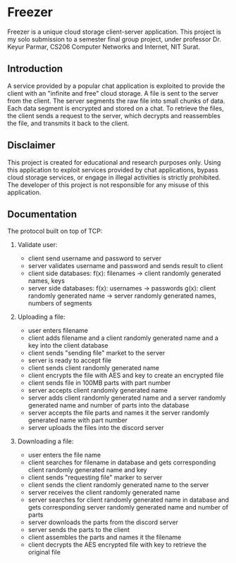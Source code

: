 # Freezer

Freezer is a unique cloud storage client-server application. 
This project is my solo submission to a semester final group project, 
under professor Dr. Keyur Parmar, CS206 Computer Networks and Internet, 
NIT Surat.

## Introduction

A service provided by a popular chat application is exploited 
to provide the client with an "infinite and free" cloud storage. 
A file is sent to the server from the client. 
The server segments the raw file into small chunks of data. Each data 
segment is encrypted and stored on a chat. To retrieve the files, 
the client sends a request to the server, which decrypts and reassembles 
the file, and transmits it back to the client.

## Disclaimer

This project is created for educational and research purposes
 only. Using this application to exploit services provided by chat applications, 
bypass cloud storage services, or engage in illegal activities is strictly prohibited.
The developer of this project is not responsible for any misuse of this application.

## Documentation

The protocol built on top of TCP:
1. Validate user:
    - client send username and password to server
    - server validates username and password and sends result to client
    - client side databases:
        f(x): filenames -> client randomly generated names, keys
    - server side databases:
        f(x): usernames -> passwords
        g(x): client randomly generated name -> server randomly generated names, numbers of segments

2. Uploading a file:
    - user enters filename
    - client adds filename and a client randomly generated name and a key into the client database
    - client sends "sending file" market to the server
    - server is ready to accept file
    - client sends client randomly generated name
    - client encrypts the file with AES and key to create an encrypted file
    - client sends file in 100MB parts with part number
    - server accepts client randomly generated name
    - server adds client randomly generated name and a server randomly generated name and number of parts into the database
    - server accepts the file parts and names it the server randomly generated name with part number
    - server uploads the files into the discord server
3. Downloading a file:
    - user enters the file name
    - client searches for filename in database and gets corresponding client randomly generated name and key
    - client sends "requesting file" marker to server
    - client sends the client randomly generated name to the server
    - server receives the client randomly generated name
    - server searches for client randomly generated name in database and gets corresponding server randomly generated name and number of parts
    - server downloads the parts from the discord server
    - server sends the parts to the client
    - client assembles the parts and names it the filename
    - client decrypts the AES encrypted file with key to retrieve the original file
